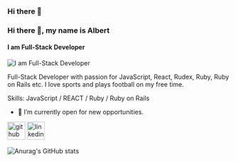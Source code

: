 ### Hi there 👋
### Hi there 👋, my name is Albert
#### I am Full-Stack Developer
![I am Full-Stack Developer](https://arturssmirnovs.github.io/github-profile-readme-generator/images/banner.png)

Full-Stack Developer with passion for JavaScript, React, Rudex, Ruby, Ruby on Rails etc. I love sports and plays football on my free time.

Skills: JavaScript / REACT / Ruby / Ruby on Rails 

- 🔭 I’m currently open for new opportunities. 

[<img src='https://cdn.jsdelivr.net/npm/simple-icons@3.0.1/icons/github.svg' alt='github' height='40'>](https://github.com/albertkantwi)  [<img src='https://cdn.jsdelivr.net/npm/simple-icons@3.0.1/icons/linkedin.svg' alt='linkedin' height='40'>](https://www.linkedin.com/in/albert-antwi-557291263/)  




![Anurag's GitHub stats](https://github-readme-stats.vercel.app/api?username=albertkantwi&theme=dark&show_icons=true)
